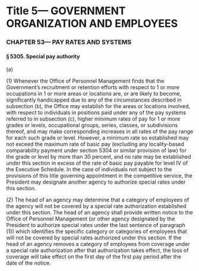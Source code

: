 
# Title 5— GOVERNMENT ORGANIZATION AND EMPLOYEES
### CHAPTER 53— PAY RATES AND SYSTEMS
#### § 5305. Special pay authority

(a)

(1) Whenever the Office of Personnel Management finds that the Government’s recruitment or retention efforts with respect to 1 or more occupations in 1 or more areas or locations are, or are likely to become, significantly handicapped due to any of the circumstances described in subsection (b), the Office may establish for the areas or locations involved, with respect to individuals in positions paid under any of the pay systems referred to in subsection (c), higher minimum rates of pay for 1 or more grades or levels, occupational groups, series, classes, or subdivisions thereof, and may make corresponding increases in all rates of the pay range for each such grade or level. However, a minimum rate so established may not exceed the maximum rate of basic pay (excluding any locality-based comparability payment under section 5304 or similar provision of law) for the grade or level by more than 30 percent, and no rate may be established under this section in excess of the rate of basic pay payable for level IV of the Executive Schedule. In the case of individuals not subject to the provisions of this title governing appointment in the competitive service, the President may designate another agency to authorize special rates under this section.

(2) The head of an agency may determine that a category of employees of the agency will not be covered by a special rate authorization established under this section. The head of an agency shall provide written notice to the Office of Personnel Management (or other agency designated by the President to authorize special rates under the last sentence of paragraph (1)) which identifies the specific category or categories of employees that will not be covered by special rates authorized under this section. If the head of an agency removes a category of employees from coverage under a special rate authorization after that authorization takes effect, the loss of coverage will take effect on the first day of the first pay period after the date of the notice.
